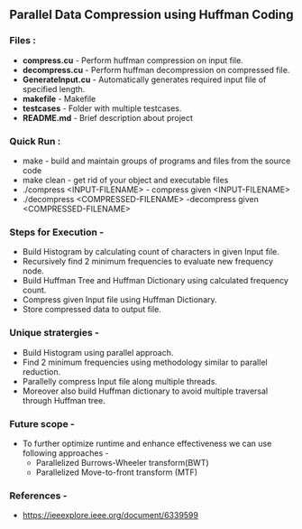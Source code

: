 ## Parallel Data Compression using Huffman Coding

### Files :
* **compress.cu** - Perform huffman compression on input file.
* **decompress.cu** - Perform huffman decompression on compressed file.
* **GenerateInput.cu** - Automatically generates required input file of specified length.
* **makefile** - Makefile
* **testcases** - Folder with multiple testcases.
* **README.md** - Brief description about project

### Quick Run :
* make - build and maintain groups of programs and files from the source code
* make clean - get rid of your object and executable files
* ./compress \<INPUT-FILENAME\> - compress given \<INPUT-FILENAME\>
* ./decompress \<COMPRESSED-FILENAME\> -decompress given \<COMPRESSED-FILENAME\>

### Steps for Execution -
* Build Histogram by calculating count of characters in given Input file.
* Recursively find 2 minimum frequencies to evaluate new frequency node.
* Build Huffman Tree and Huffman Dictionary using calculated frequency count.
* Compress given Input file using Huffman Dictionary.
* Store compressed data to output file.

### Unique stratergies -
* Build Histogram using parallel approach.
* Find 2 minimum frequencies using methodology similar to parallel reduction.
* Parallelly compress Input file along multiple threads.
* Moreover also build Huffman dictionary to avoid multiple traversal through Huffman tree.

### Future scope -
* To further optimize runtime and enhance effectiveness we can use following approaches -
  * Parallelized Burrows-Wheeler transform(BWT)
  * Parallelized Move-to-front transform (MTF)
 
### References -
* https://ieeexplore.ieee.org/document/6339599